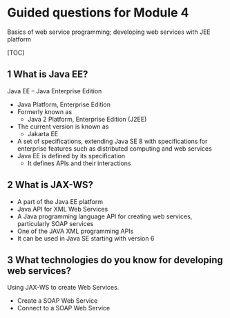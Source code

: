 # Guided questions for Module 4

Basics of web service programming; developing web services with JEE platform

[TOC]

## 1 What is Java EE?

Java EE – Java Enterprise Edition

- Java Platform, Enterprise Edition
- Formerly known as
  - Java 2 Platform, Enterprise Edition (J2EE)
- The current version is known as
  - Jakarta EE
- A set of specifications, extending Java SE 8 with specifications for enterprise features such as distributed computing and web services
- Java EE is defined by its specification 
  - It defines APIs and their interactions

## 2 What is JAX-WS?

- A part of the Java EE platform
- Java API for XML Web Services
- A Java programming language API for creating web services, particularly SOAP services
- One of the JAVA XML programming APIs
- It can be used in Java SE starting with version 6

## 3 What technologies do you know for developing web services?

Using JAX-WS to create Web Services.

- Create a SOAP Web Service
- Connect to a SOAP Web Service

